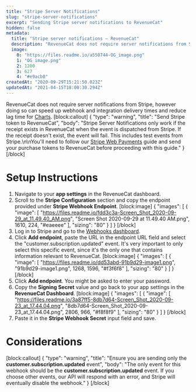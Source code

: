 ```yaml
---
title: "Stripe Server Notifications"
slug: "stripe-server-notifications"
excerpt: "Sending Stripe server notifications to RevenueCat"
hidden: false
metadata: 
  title: "Stripe server notifications – RevenueCat"
  description: "RevenueCat does not require server notifications from Stripe, however doing so can speed up webhook and integration delivery times and reduce lag time for Charts."
  image: 
    0: "https://files.readme.io/a550744-OG_image.png"
    1: "OG image.png"
    2: 1200
    3: 627
    4: "#e9acb0"
createdAt: "2020-09-29T15:21:50.023Z"
updatedAt: "2021-04-15T18:00:30.294Z"
---
```

RevenueCat does not require server notifications from Stripe, however doing so can speed up webhook and integration delivery times and reduce lag time for [Charts](doc:charts).
[block:callout]
{
  "type": "warning",
  "title": "Send Stripe token to RevenueCat",
  "body": "Stripe Server Notifications only work if the receipt exists in RevenueCat when the event is dispatched from Stripe. If the receipt doesn't exist, the event will fail. This includes test events from Stripe.\n\nYou'll need to follow our [Stripe Web Payments](doc:stripe) guide and send your purchase tokens to RevenueCat before proceeding with this guide."
}
[/block]
# Setup Instructions

1. Navigate to your **app settings** in the RevenueCat dashboard.
2. Scroll to the **Stripe Configuration** section and copy the endpoint provided under **Stripe Webhook Endpoint**.
[block:image]
{
  "images": [
    {
      "image": [
        "https://files.readme.io/fdd3c3a-Screen_Shot_2020-09-29_at_11.49.40_AM.png",
        "Screen Shot 2020-09-29 at 11.49.40 AM.png",
        1610,
        224,
        "#eaeeee"
      ],
      "sizing": "80"
    }
  ]
}
[/block]
3. Log in to Stripe and go to the [Webhooks dashboard](https://dashboard.stripe.com/webhooks).
4. Click **Add endpoint**, paste the URL in the endpoint URL field and select the "customer.subscription.updated" event. It's very important to only select this specific event, since it's the only one that contains information relevant to RevenueCat.
[block:image]
{
  "images": [
    {
      "image": [
        "https://files.readme.io/dd53abd-91b9d29-image1.png",
        "91b9d29-image1.png",
        1268,
        1596,
        "#f3f6f8"
      ],
      "sizing": "80"
    }
  ]
}
[/block]
5. Click **Add endpoint**. You might be asked to enter your password.
6. Copy the **Signing Secret** value and go back to your app settings in the **RevenueCat Dashboard**.
[block:image]
{
  "images": [
    {
      "image": [
        "https://files.readme.io/3a87ff5-8db7d64-Screen_Shot_2020-09-23_at_17.44.04.png",
        "8db7d64-Screen_Shot_2020-09-23_at_17.44.04.png",
        2806,
        966,
        "#f8f8f9"
      ],
      "sizing": "80"
    }
  ]
}
[/block]
7. Paste it in the **Stripe Webhook Secret** input field and save.

# Considerations
[block:callout]
{
  "type": "warning",
  "title": "Ensure you are sending only the **customer.subscription.updated** event",
  "body": "The only event for this webhook should be the **customer.subscription.updated** event. If you choose other events, our API will respond with an error, and Stripe will eventually disable the webhook."
}
[/block]